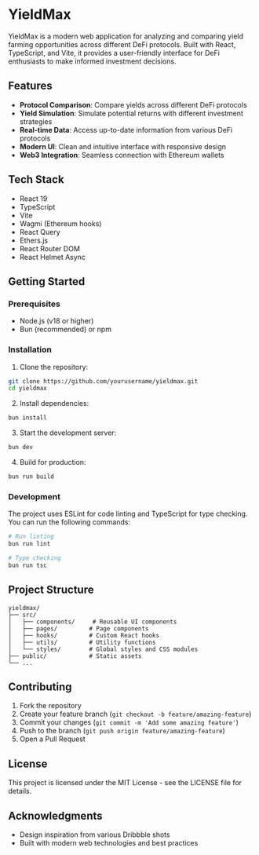 # YieldMax

YieldMax is a modern web application for analyzing and comparing yield farming opportunities across different DeFi protocols. Built with React, TypeScript, and Vite, it provides a user-friendly interface for DeFi enthusiasts to make informed investment decisions.

## Features

- **Protocol Comparison**: Compare yields across different DeFi protocols
- **Yield Simulation**: Simulate potential returns with different investment strategies
- **Real-time Data**: Access up-to-date information from various DeFi protocols
- **Modern UI**: Clean and intuitive interface with responsive design
- **Web3 Integration**: Seamless connection with Ethereum wallets

## Tech Stack

- React 19
- TypeScript
- Vite
- Wagmi (Ethereum hooks)
- React Query
- Ethers.js
- React Router DOM
- React Helmet Async

## Getting Started

### Prerequisites

- Node.js (v18 or higher)
- Bun (recommended) or npm

### Installation

1. Clone the repository:
```bash
git clone https://github.com/yourusername/yieldmax.git
cd yieldmax
```

2. Install dependencies:
```bash
bun install
```

3. Start the development server:
```bash
bun dev
```

4. Build for production:
```bash
bun run build
```

### Development

The project uses ESLint for code linting and TypeScript for type checking. You can run the following commands:

```bash
# Run linting
bun run lint

# Type checking
bun run tsc
```

## Project Structure

```
yieldmax/
├── src/
│   ├── components/     # Reusable UI components
│   ├── pages/         # Page components
│   ├── hooks/         # Custom React hooks
│   ├── utils/         # Utility functions
│   └── styles/        # Global styles and CSS modules
├── public/            # Static assets
└── ...
```

## Contributing

1. Fork the repository
2. Create your feature branch (`git checkout -b feature/amazing-feature`)
3. Commit your changes (`git commit -m 'Add some amazing feature'`)
4. Push to the branch (`git push origin feature/amazing-feature`)
5. Open a Pull Request

## License

This project is licensed under the MIT License - see the LICENSE file for details.

## Acknowledgments

- Design inspiration from various Dribbble shots
- Built with modern web technologies and best practices

